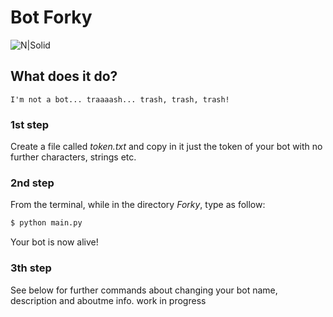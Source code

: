 # Bot Forky

![N|Solid](https://filmschoolrejects.com/wp-content/uploads/2018/11/Forky-700x500.png?w=100)

## What does it do?
    I'm not a bot... traaaash... trash, trash, trash!

### 1st step
Create a file called *token.txt* and copy in it just the token of your bot with no further characters, strings etc.

### 2nd step
From the terminal, while in the directory *Forky*, type as follow:
```sh
$ python main.py
```
Your bot is now alive!

### 3th step
See below for further commands about changing your bot name, description and aboutme info.
    work in progress